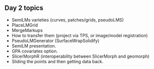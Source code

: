 ## Day 2 topics

* SemiLMs varieties (curves, patches/grids, pseudoLMS)
* PlaceLMGrid
* MergeMarkups 
* How to transfer them (project via TPS, or image/model registration)
* PseudoLMGenerator (SurfaceWrapSolidify)
* SemiLM presentation. 
* GPA covariates option.
* SlicerMorphR (interoperability between SlicerMorph and geomorph)
* Sliding the points and then getting data back. 


